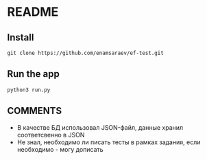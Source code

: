 # README

## Install

    git clone https://github.com/enamsaraev/ef-test.git

## Run the app

    python3 run.py

## COMMENTS
- В качестве БД использовал JSON-файл, данные хранил соответсвенно в JSON
- Не знал, необходимо ли писать тесты в рамках задания, если необходимо - могу дописать